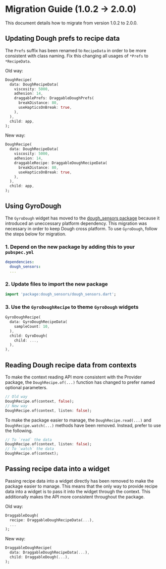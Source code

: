 # Migration Guide (1.0.2 -> 2.0.0)

This document details how to migrate from version 1.0.2 to 2.0.0.

## Updating Dough prefs to recipe data

The `Prefs` suffix has been renamed to `RecipeData` in order to be more consistent with class naming. Fix this changing all usages of `*Prefs` to `*RecipeData`.

Old way:

```dart
DoughRecipe(
  data: DoughRecipeData(
    viscosity: 5000,
    adhesion: 14,
    draggablePrefs: DraggableDoughPrefs(
      breakDistance: 80,
      useHapticsOnBreak: true,
    ),
  ),
  child: app,
);
```

New way:

```dart
DoughRecipe(
  data: DoughRecipeData(
    viscosity: 5000,
    adhesion: 14,
    draggableRecipe: DraggableDoughRecipeData(
      breakDistance: 80,
      useHapticsOnBreak: true,
    ),
  ),
  child: app,
);
```

## Using GyroDough

The `GyroDough` widget has moved to the [dough_sensors package](https://pub.dev/packages/dough_sensor) because it introduced an uneccessary platform dependency. This migration was necessary in order to keep Dough cross platform. To use `GyroDough`, follow the steps below for migration.

### 1. Depend on the new package by adding this to your `pubspec.yml`

```yml
dependencies:
  dough_sensors:
  ...
```

### 2. Update files to import the new package

```dart
import 'package:dough_sensors/dough_sensors.dart';
```

### 3. Use the `GyroDoughRecipe` to theme `GyroDough` widgets

```dart
GyroDoughRecipe(
  data: GyroDoughRecipeData(
    sampleCount: 10,
  ),
  child: GyroDough(
    child: ...,
  ),
),
```

## Reading Dough recipe data from contexts

To make the context reading API more consistent with the Provider package, the `DoughRecipe.of(...)` function has changed to prefer named optional parameters.

```dart
// Old way
DoughRecipe.of(context, false);
// New way
DoughRecipe.of(context, listen: false);
```

To make the package easier to manage, the `DoughRecipe.read(...)` and `DoughRecipe.watch(...)` methods have been removed. Instead, prefer to use the following.

```dart
// To `read` the data
DoughRecipe.of(context, listen: false);
// To `watch` the data
DoughRecipe.of(context);
```

## Passing recipe data into a widget

Passing recipe data into a widget directly has been removed to make the package easier to manage. This means that the only way to provide recipe data into a widget is to pass it into the widget through the context. This additionally makes the API more consistent throughout the package.

Old way:

```dart
DraggableDough(
  recipe: DraggableDoughRecipeData(...),
  ...
);
```

New way:

```dart
DraggableDoughRecipe(
  data: DraggableDoughRecipeData(...),
  child: DraggableDough(...),
);
```
